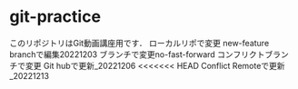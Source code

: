 # git-practice
このリポジトリはGit動画講座用です．
ローカルリポで変更
new-feature branchで編集20221203
ブランチで変更no-fast-forward
コンフリクトブランチで変更
Git hubで更新_20221206
<<<<<<< HEAD
Conflict Remoteで更新_20221213
